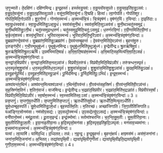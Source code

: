 

  
ज॒गृ॒भ्माते॑। ते॒दक्षि॑णं। दक्षि॑णमिन्द्र। इ॒न्द्र॒हस्तं॑। हस्तं॑वसू॒यव॑:। व॒सू॒यवो॑वसुपते। व॒सु॒यव॒इति॑व॒सु॒ऽयव॑:। व॒सु॒प॒ते॒वसू॑नां। व॒सु॒प॒त॒इति॑वसुऽपते। वसू॑ना॒मिति॒वसू॑नां॥ वि॒द्महि। हित्वा॑। त्वा॒गोप॑तिं। गोप॑तिंशूर। गोप॑ति॒मिति॒गोऽप॑तिं। शू॒र॒गोनां॑। गोना॑म॒स्मभ्यं॑। अ॒स्मभ्यं॑चि॒त्रं। चि॒त्रंवृष॑णं। वृष॑णंर॒यिं। र॒यिन्दा॑:। दा॒इति॑दा:॥  
स्वा॒यु॒धंस्वव॑सं। स्वा॒यु॒धमिति॑सु॒ऽआ॒यु॒धं। स्वव॑संसुनी॒थं। स्वव॑स॒मिति॒सुऽअव॑सं। सु॒नी॒थञ्चतु॑स्समुद्रं। सु॒नी॒थमिति॑सु॒ऽनी॒थं। चतु॑स्समुद्रन्ध॒रुणं॑। चतु॑स्समुद्र॒मिति॒चतु॑:ऽसमुद्रं। ध॒रुणं॑रयि॒णां। र॒यी॒णामिति॑र॒यी॒णां॥ च॒र्कृत्यं॒शस्यं॑। शस्यं॒भूरि॑वारं। भूरि॑वारम॒स्मभ्यं॑। भूरि॑वार॒मिति॒भूरि॑ऽवारं। अ॒स्मभ्यं॑चि॒त्रंवृष॑णंर॒यिन्दा॑:॥  
सु॒ब्रह्मा॑णन्दे॒वव॑न्तं। सु॒ब्रह्मा॑ण॒मिति॑सु॒ऽब्रह्मा॑णं। दे॒वव॑न्तम्बृ॒हन्तं॑ । दे॒वव॑न्त॒मिति॑दे॒वऽव॑न्तं। बृ॒हन्त॑मु॒रु। उ॒रुङ्ग॑भी॒रं। ग॒भी॒रम्पृ॒थुबु॑ध्नं। पृ॒थुबु॑ध्नमिन्द्र। पृ॒थुबु॑ध्न॒मिति॑पृ॒थुऽबु॑ध्नं। इ॒न्द्रेती॑न्द्र॥ श्रु॒तऋ॑षिमु॒ग्रं। श्रु॒तऋ॑षि॒मिति॑श्रु॒तऽऋ॑षिं। उ॒ग्रम॑भिमाति॒षाहं॑। अ॒भि॒मा॒ति॒षाह॑म॒स्मभ्यं॑। अ॒भि॒माति॒सह॒मित्य॑भि॒मा॒ति॒ऽसहं॑। अ॒स्मभ्यं॑चि॒त्रंवृष॑णंर॒यिन्दा॑:॥  
स॒नद्वा॑जं॒विप्र॑वीरं। स॒नद्वा॑ज॒मिति॑स॒नत्ऽवा॑जं। विप्र॑वीरं॒तरु॑त्रं। विप्र॑वीर॒मिति॒विप्र॑ऽवीरं। तरु॑त्रन्धन॒स्पृतं॑। ध॒न॒स्पृतं॑शूशु॒वांसं॑। ध॒न॒स्पृत॒मिति॑ध॒न॒ऽस्पृतं॑। शू॒शु॒वांसं॑सु॒दक्षं॑। शू॒शु॒वांस॒मिति॑शू॒शु॒ऽवांसं॑। सु॒दक्ष॒मिति॑सु॒ऽदक्षं॑॥ द॒स्यु॒हनं॑पू॒र्भिदं॑। द॒स्यु॒हन॒मिति॑द॒स्यु॒ऽहनं॑। पू॒र्भिद॑मिन्द्र। पू॒र्भिद॒मिति॑पू॒:ऽभिदं॑। इ॒न्द्र॒म॒स्मभ्यं॑। अ॒स्मभ्यं॑चि॒त्रंवृष॑णंर॒यिन्दा॑:॥  
अश्वा॑वन्तंर॒थिनं॑। अश्व॑वन्त॒मित्यश्व॑ऽवन्तं। र॒थिनं॑वी॒रव॑न्तं। वी॒रव॑न्तंसह॒स्रिणं॑। वी॒रव॑न्त॒मिति॑वी॒रऽव॑न्तं। स॒ह॒स्रिणं॑श॒तिनं॑। श॒तिनं॒वाजं॑। वाज॑मिन्द्र। इ॒न्द्रेती॑न्द्र॥ भ॒द्रव्रा॑तं॒विप्र॑वीरं। भ॒द्रव्रा॑त॒मिति॑भ॒द्रऽव्रा॑तं। विप्र॑वीरंस्व॒र्षां। विप्र॑वीर॒मिति॒विप्र॑ऽवीरं। स्व॒र्षाम॒स्मभ्यं॑। स्व॒स्सामिति॑स्व॒:ऽसां। अ॒स्मभ्यं॑चि॒त्रंवृष॑णंर॒यिन्दा॑:॥ 3 ॥  
प्रस॒प्तगुं॑। स॒प्तगु॑मृ॒तधी॑तिं। स॒प्तगु॒मिति॑स॒प्तऽगुं॑। ऋ॒तधी॑तिंसुमे॒धां। ऋ॒तधी॑ति॒मित्यृ॒तऽधी॑तिं। सु॒मे॒धाम्बृह॒स्पतिं॑। सु॒मे॒धामिति॑सु॒ऽमे॒धां। बृह॒स्पतिं॑म॒ति:। म॒तिरच्छ॑। अच्छा॑जिगाति। जि॒गा॒तीति॑जिगाति॥ यआ॑ङ्गिर॒सोनम॑सा। नम॑सोप॒सद्य॑:। उ॒प॒सद्यो॒स्मभ्यं॑। उ॒प॒सद्येत्यु॑प॒ऽसद्य॑। अ॒स्मभ्यं॑चि॒त्रंवृष॑णंर॒यिन्दा॑:॥  
वनी॑वानो॒मम॑। मम॑दू॒तास॑:। दू॒तास॒इन्द्रं॑। इन्द्रं॒स्मोमा॑:। स्तोमा॑श्चरन्ति। च॒र॒न्ति॒सु॒म॒ती:। सु॒म॒तीरि॑या॒ना:। सु॒म॒तीरिति॑सु॒ऽम॒ती:। इ॒या॒नाइती॑या॒नाः॥ हृ॒दि॒स्पृसो॒मन॑सा। हृ॒दि॒स्पृस॒इति॑हृ॒दि॒ऽस्पृस॑:। मन॑साव॒च्यमा॑ना:। व॒च्यमा॑नाअ॒स्मभ्यं॑। अ॒स्मभ्यं॑चि॒त्रंवृष॑णंर॒यिन्दा॑:॥  
यत्वा॑। त्वा॒यामि॑। यामि॑द॒ध्दि। द॒ध्दितत्। तन्न॑:। न॒इ॒न्द्र॒। इ॒न्द्र॒बृ॒हन्तं॑। बृ॒हन्तं॒क्षयं॑। क्षय॒मस॑मं। अस॑मं॒जना॑नां। जना॑ना॒मिति॒जना॑नां॥ अ॒भितत्। तद्या॑वापृथि॒वी। द्यावा॑पृथि॒वीगृ॑णीतां। द्यावा॑पृथि॒वीइति॒द्यावा॑पृथि॒वी। गृ॒णी॒ता॒म॒स्मभ्यं॑। अ॒स्मभ्यं॑चि॒त्रंवृष॑णंर॒यिन्दा॑:॥ 4॥  
